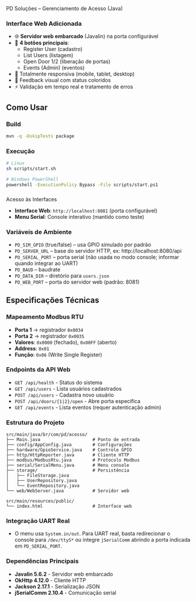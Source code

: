 PD Soluções – Gerenciamento de Acesso (Java)


### Interface Web Adicionada
- 🌐 **Servidor web embarcado** (Javalin) na porta configurável
- 🔐 **4 botões principais**:
     - Register User (cadastro)
     - List Users (listagem)
     - Open Door 1/2 (liberação de portas)
     - Events (Admin) (eventos)
- 📱 Totalmente responsiva (mobile, tablet, desktop)
- 🔄 Feedback visual com status coloridos
- ⚡ Validação em tempo real e tratamento de erros

## Como Usar

### Build
```bash
mvn -q -DskipTests package
```

### Execução
```bash
# Linux
sh scripts/start.sh

# Windows PowerShell
powershell -ExecutionPolicy Bypass -File scripts/start.ps1
```

###

Acesso às Interfaces
- **Interface Web**: `http://localhost:8081` (porta configurável)
- **Menu Serial**: Console interativo (mantido como teste)

### Variáveis de Ambiente
- `PD_SIM_GPIO` (true/false) – usa GPIO simulado por padrão
- `PD_SERVER_URL` – base do servidor HTTP, ex: http://localhost:8080/api
- `PD_SERIAL_PORT` – porta serial (não usada no modo console; informar quando integrar ao UART)
- `PD_BAUD` – baudrate
- `PD_DATA_DIR` – diretório para `users.json`
- `PD_WEB_PORT` – porta do servidor web (padrão: 8081)

## Especificações Técnicas

### Mapeamento Modbus RTU
- **Porta 1** → registrador `0x0034`
- **Porta 2** → registrador `0x0035`
- **Valores**: `0x0000` (fechado), `0x00FF` (aberto)
- **Address**: `0x01`
- **Função**: `0x06` (Write Single Register)

### Endpoints da API Web
- `GET /api/health` - Status do sistema
- `GET /api/users` - Lista usuários cadastrados
- `POST /api/users` - Cadastra novo usuário
- `POST /api/doors/{1|2}/open` - Abre porta específica
- `GET /api/events` - Lista eventos (requer autenticação admin)

### Estrutura do Projeto
```
src/main/java/br/com/pd/acesso/
├── Main.java                    # Ponto de entrada
├── config/AppConfig.java        # Configurações
├── hardware/GpioService.java    # Controle GPIO
├── http/HttpReporter.java       # Cliente HTTP
├── modbus/ModbusRtu.java        # Protocolo Modbus
├── serial/SerialMenu.java       # Menu console
├── storage/                     # Persistência
│   ├── FileStorage.java
│   ├── UserRepository.java
│   └── EventRepository.java
└── web/WebServer.java           # Servidor web

src/main/resources/public/
└── index.html                   # Interface web
```

### Integração UART Real
- O menu usa `System.in/out`. Para UART real, basta redirecionar o console para `/dev/ttyS*` ou integre `jSerialComm` abrindo a porta indicada em `PD_SERIAL_PORT`.

### Dependências Principais
- **Javalin 5.6.2** - Servidor web embarcado
- **OkHttp 4.12.0** - Cliente HTTP
- **Jackson 2.17.1** - Serialização JSON
- **jSerialComm 2.10.4** - Comunicação serial


